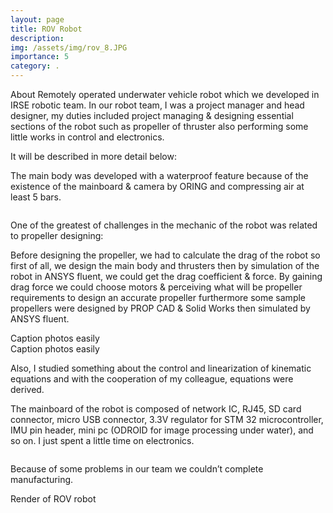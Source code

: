 ```yaml
---
layout: page
title: ROV Robot 
description: 
img: /assets/img/rov_8.JPG
importance: 5
category: .
---
```


About
Remotely operated underwater vehicle robot which we developed in IRSE robotic team.
In our robot team, I was a project manager and head designer, my duties included project managing & designing essential sections of the robot such as propeller of thruster also performing some little works in control and electronics.

It will be described in more detail below:

The main body was developed with a waterproof feature because of the existence of the mainboard & camera by ORING and compressing air at least 5 bars.





<div class="row">
    <div class="col-sm mt-3 mt-md-0">
        <img class="img-fluid rounded z-depth-1" src="{{ '/assets/img/rov_1.JPG' | relative_url }}" alt="" title="example image"/>
    </div>
    <div class="col-sm mt-3 mt-md-0">
        <img class="img-fluid rounded z-depth-1" src="{{ '/assets/img/rov_2.JPG' | relative_url }}" alt="" title="example image"/>
    </div>
     <div class="col-sm mt-3 mt-md-0">
        <img class="img-fluid rounded z-depth-1" src="{{ '/assets/img/rov_3.JPG' | relative_url }}" alt="" title="example image"/>
    </div> 
</div>

One of the greatest of challenges in the mechanic of the robot was related to propeller designing:

Before designing the propeller, we had to calculate the drag of the robot so first of all, we design the main body and thrusters then by simulation of the robot in ANSYS fluent, we could get the drag coefficient & force.
By gaining drag force we could choose motors & perceiving what will be propeller requirements to design an accurate propeller furthermore some sample propellers were designed by PROP CAD & Solid Works then simulated by ANSYS fluent.

<div class="row justify-content-sm-center">
    <div class="col-sm-8 mt-3 mt-md-0">
        <img class="img-fluid rounded z-depth-1" src="{{ '/assets/img/rov_4.JPG' | relative_url }}" alt="" title="example image"/>
    </div>
<div class="caption">
    Caption photos easily
</div> 

<div class="row justify-content-sm-center">
    <div class="col-sm-8 mt-3 mt-md-0">
        <img class="img-fluid rounded z-depth-1" src="{{ '/assets/img/rov_5.JPG' | relative_url }}" alt="" title="example image"/>
    </div>
<div class="caption">
    Caption photos easily
</div> 

Also, I studied something about the control and linearization of kinematic equations and with the cooperation of my colleague, equations were derived. 

The mainboard of the robot is composed of network IC, RJ45, SD card connector, micro USB connector, 3.3V regulator for STM 32 microcontroller, IMU pin header, mini pc (ODROID for image processing under water), and so on.
I just spent a little time on electronics.

<div class="row">
    <div class="col-sm mt-3 mt-md-0">
        <img class="img-fluid rounded z-depth-1" src="{{ '/assets/img/rov_6.JPG' | relative_url }}" alt="" title="example image"/>
    </div>
    <div class="col-sm mt-3 mt-md-0">
        <img class="img-fluid rounded z-depth-1" src="{{ '/assets/img/rov_7.JPG' | relative_url }}" alt="" title="example image"/>
    </div>
</div>

Because of some problems in our team we couldn’t complete manufacturing.

<div class="row justify-content-sm-center">
    <div class="col-sm-8 mt-3 mt-md-0">
        <img class="img-fluid rounded z-depth-1" src="{{ '/assets/img/rov_8.JPG' | relative_url }}" alt="" title="example image"/>
    </div>
<div class="caption">
    Render of ROV robot
</div> 
